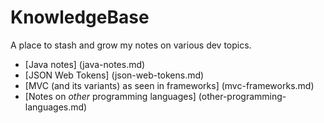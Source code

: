 # KnowledgeBase
A place to stash and grow my notes on various dev topics.

- [Java notes] (java-notes.md)
- [JSON Web Tokens] (json-web-tokens.md)
- [MVC (and its variants) as seen in frameworks] (mvc-frameworks.md)
- [Notes on *other* programming languages] (other-programming-languages.md)
